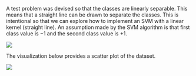 A test problem was devised so that the classes are linearly separable. This means that a straight
line can be drawn to separate the classes. This is intentional so that we can explore how to
implement an SVM with a linear kernel (straight line). An assumption made by the SVM
algorithm is that first class value is −1 and the second class value is +1.

![](https://github.com/fenago/katacoda-scenarios/raw/master/master-machine-learning-algorithms/master-machine-learning-algorithms-14/steps/6/1.JPG)

The visualization below provides a scatter plot of the dataset.

![](https://github.com/fenago/katacoda-scenarios/raw/master/master-machine-learning-algorithms/master-machine-learning-algorithms-14/steps/6/2.JPG)
